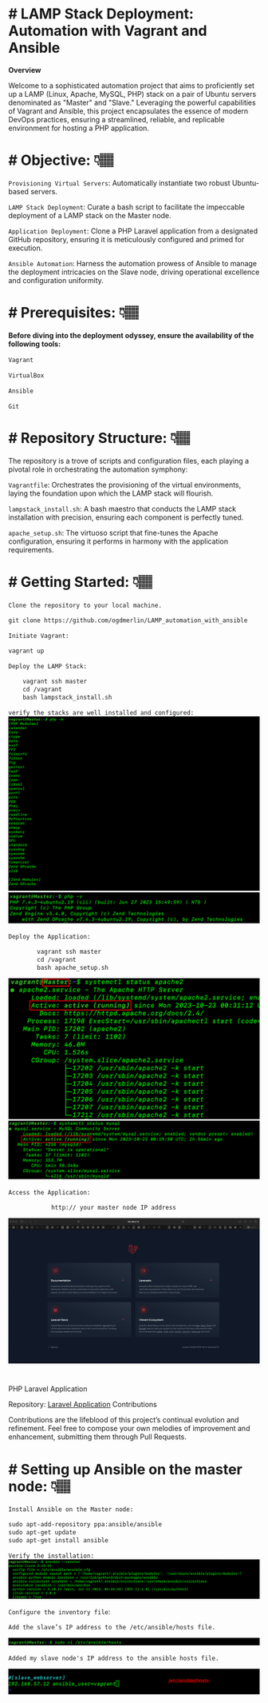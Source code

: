 # # **LAMP Stack Deployment: Automation with Vagrant and Ansible**

**Overview**

Welcome to a sophisticated automation project that aims to proficiently set up a LAMP (Linux, Apache, MySQL, PHP) stack on a pair of Ubuntu servers denominated as "Master" and "Slave." Leveraging the powerful capabilities of Vagrant and Ansible, this project encapsulates the essence of modern DevOps practices, ensuring a streamlined, reliable, and replicable environment for hosting a PHP application.

#

# # **Objective:** 👇🏽

`Provisioning Virtual Servers`: Automatically instantiate two robust Ubuntu-based servers.

`LAMP Stack Deployment`: Curate a bash script to facilitate the impeccable deployment of a LAMP stack on the Master node.

`Application Deployment`: Clone a PHP Laravel application from a designated GitHub repository, ensuring it is meticulously configured and primed for execution.

`Ansible Automation`: Harness the automation prowess of Ansible to manage the deployment intricacies on the Slave node, driving operational excellence and configuration uniformity.

#

# # **Prerequisites:** 👇🏽

**Before diving into the deployment odyssey, ensure the availability of the following tools:**

`Vagrant`

`VirtualBox`

`Ansible`

`Git`

#

# # **Repository Structure:** 👇🏽

The repository is a trove of scripts and configuration files, each playing a pivotal role in orchestrating the automation symphony:

`Vagrantfile`: Orchestrates the provisioning of the virtual environments, laying the foundation upon which the LAMP stack will flourish.

`lampstack_install.sh`: A bash maestro that conducts the LAMP stack installation with precision, ensuring each component is perfectly tuned.

`apache_setup.sh`: The virtuoso script that fine-tunes the Apache configuration, ensuring it performs in harmony with the application requirements.

#

# # **Getting Started:** 👇🏽

`Clone the repository to your local machine.`

    git clone https://github.com/ogdmerlin/LAMP_automation_with_ansible

`Initiate Vagrant:`

    vagrant up

`Deploy the LAMP Stack:`

        vagrant ssh master
        cd /vagrant
        bash lampstack_install.sh

`verify the stacks are well installed and configured:`
<img src=Assets/php-m.png>
<img src=Assets/php-v.png>

`Deploy the Application:`

            vagrant ssh master
            cd /vagrant
            bash apache_setup.sh

<img src=Assets/apache2_running.png>
<img src=Assets/mysql-status.png>

`Access the Application:`

                http:// your master node IP address

<img src=Assets/deployed_img.png>

#

PHP Laravel Application

Repository: [Laravel Application](https://https://github.com/laravel/laravel)
Contributions

Contributions are the lifeblood of this project’s continual evolution and refinement. Feel free to compose your own melodies of improvement and enhancement, submitting them through Pull Requests.

#

# # **Setting up Ansible on the master node:** 👇🏽

`Install Ansible on the Master node:`

    sudo apt-add-repository ppa:ansible/ansible
    sudo apt-get update
    sudo apt-get install ansible

`Verify the installation:`
<img src=Assets/ansible-v.png>

`Configure the inventory file`:

    Add the slave’s IP address to the /etc/ansible/hosts file.

<img src=Assets/sudo__etc_ansible_hosts.png>

    Added my slave node's IP address to the ansible hosts file.

<img src=Assets/hosts_file.png>

#
